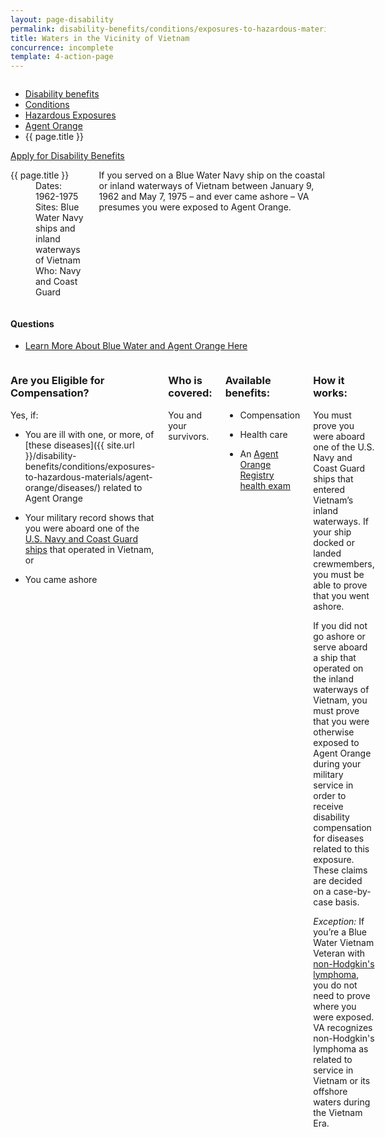 ```yaml
---
layout: page-disability
permalink: disability-benefits/conditions/exposures-to-hazardous-materials/agent-orange/water-vietnam/index.html
title: Waters in the Vicinity of Vietnam
concurrence: incomplete
template: 4-action-page
---
```


<div class="splash" markdown="0">
<div class="row" markdown="0">
<div class="small-12 columns" markdown="0">

<ul class="breadcrumbs" role="menubar" aria-label="Primary">
<li class="parent"><a href="{{ site.url }}/disability-benefits/">Disability benefits</a></li>
<li class="parent"><a href="{{ site.url }}/disability-benefits/conditions/">Conditions</a></li>
<li class="parent"><a href="{{ site.url }}/disability-benefits/conditions/exposures-to-hazardous-materials/">Hazardous Exposures</a></li>
<li class="parent"><a href="{{ site.url }}/disability-benefits/conditions/exposures-to-hazardous-materials/agent-orange/">Agent Orange</a></li>
<li class="active">{{ page.title }}</li>
</ul>

</div>
</div>
</div>

<div class="main" role="main" markdown="0">

<div class="action-bar">
  <div class="row">
    <div class="small-12 columns">
      <a class="usa-button-primary" href="{{ site.url}}/disability-benefits/get/">Apply for Disability Benefits</a>
    </div>
  </div>  
</div>

<div class="section one" markdown="0">
<div class="primary" markdown="0">
<div class="row" markdown="0">
<div class="small-12 medium-8 columns" markdown="0">

<dl class="panel-list plain">
<dt>{{ page.title }}</dt>
<dd>Dates: 1962-1975</dd>
<dd>Sites: Blue Water Navy ships and inland waterways of Vietnam</dd>
<dd>Who: Navy and Coast Guard</dd>
</dl>

<div markdown="1">

If you served on a Blue Water Navy ship on the coastal or inland waterways of Vietnam between January 9, 1962 and May 7, 1975 – and ever came ashore – VA presumes you were exposed to Agent Orange.

</div>

</div>


<div class="small-12 medium-4 columns" markdown="0">
<div markdown="0">

<h4 class="highlight">Questions</h4>

<ul class="plain">

<li markdown="1">

[Learn More About Blue Water and Agent Orange Here](http://www.publichealth.va.gov/exposures/agentorange/locations/blue-water-veterans.asp#sthash.Srfgf1kO.dpuf)

</li>

</ul>

</div>
</div>
</div>

<div class="row" markdown="0">
<div class="small-12 columns">


<div class="call-out" markdown="1">

### Are you Eligible for Compensation?

Yes, if:

- You are ill with one, or more, of [these diseases]({{ site.url }}/disability-benefits/conditions/exposures-to-hazardous-materials/agent-orange/diseases/) related to Agent Orange

- Your military record shows that you were aboard one of the [U.S. Navy and Coast Guard ships](http://www.publichealth.va.gov/exposures/agentorange/shiplist/index.asp) that operated in Vietnam, or

- You came ashore

</div>

<div class="call-out" markdown="1">

### Who is covered:

You and your survivors.

</div>

<div class="call-out" markdown="1">

### Available benefits:

- Compensation
- Health care

- An [Agent Orange Registry health exam](http://www.publichealth.va.gov/exposures/agentorange/benefits/registry-exam.asp)

</div>

<div class="call-out" markdown="1">

### How it works:

You must prove you were aboard one of the U.S. Navy and Coast Guard ships that entered Vietnam’s inland waterways. If your ship docked or landed crewmembers, you must be able to prove that you went ashore.

If you did not go ashore or serve aboard a ship that operated on the inland waterways of Vietnam, you must prove that you were otherwise exposed to Agent Orange during your military service in order to receive disability compensation for diseases related to this exposure. These claims are decided on a case-by-case basis.

*Exception:* If you’re a Blue Water Vietnam Veteran with [non-Hodgkin's lymphoma](http://www.publichealth.va.gov/exposures/agentorange/conditions/nonhodgkinslymphoma.asp), you do not need to prove where you were exposed. VA recognizes non-Hodgkin's lymphoma as related to service in Vietnam or its offshore waters during the Vietnam Era.

</div>

</div>

</div>

</div>

</div>
